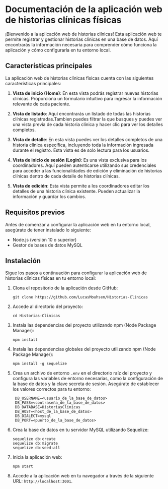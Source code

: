 # Documentación de la aplicación web de historias clínicas físicas

¡Bienvenido a la aplicación web de historias clínicas! Esta aplicación web te permite registrar y gestionar historias clínicas en una base de datos. Aquí encontrarás la información necesaria para comprender cómo funciona la aplicación y cómo configurarla en tu entorno local.

## Características principales

La aplicación web de historias clínicas físicas cuenta con las siguientes características principales:

1. **Vista de inicio (Home)**: En esta vista podrás registrar nuevas historias clínicas. Proporciona un formulario intuitivo para ingresar la información relevante de cada paciente.

2. **Vista de listado**: Aquí encontrarás un listado de todas las historias clínicas registradas.Tambien puedes filtrar la que busques y puedes ver una vista previa de cada historia clínica y hacer clic para ver los detalles completos.

3. **Vista de detalle**: En esta vista puedes ver los detalles completos de una historia clínica específica, incluyendo toda la información ingresada durante el registro. Esta vista es de solo lectura para los usuarios.

4. **Vista de inicio de sesión (Login)**: Es una vista exclusiva para los coordinadores. Aquí pueden autenticarse utilizando sus credenciales para acceder a las funcionalidades de edición y eliminación de historias clínicas dentro de cada detalle de historias clínicas.

5. **Vista de edición**: Esta vista permite a los coordinadores editar los detalles de una historia clínica existente. Pueden actualizar la información y guardar los cambios.

## Requisitos previos

Antes de comenzar a configurar la aplicación web en tu entorno local, asegúrate de tener instalado lo siguiente:

- Node.js (versión 10 o superior)
- Gestor de bases de datos MySQL

## Instalación

Sigue los pasos a continuación para configurar la aplicación web de historias clínicas físicas en tu entorno local:

1. Clona el repositorio de la aplicación desde GitHub:

   ```
   git clone https://github.com/LucasMouhsen/Historias-Clinicas
   ```

2. Accede al directorio del proyecto:

   ```
   cd Historias-Clinicas
   ```

3. Instala las dependencias del proyecto utilizando npm (Node Package Manager):

   ```
   npm install
   ```
4. Instala las dependencias globales del proyecto utilizando npm (Node Package Manager):

   ```
   npm install -g sequelize
   ```

5. Crea un archivo de entorno `.env` en el directorio raíz del proyecto y configura las variables de entorno necesarias, como la configuración de la base de datos y la clave secreta de sesión. Asegúrate de establecer los valores correctos para tu entorno:

   ```
    DB_USERNAME=<usuario_de_la_base_de_datos>
    DB_PASS=<contraseña_de_la_base_de_datos>
    DB_DATABASE=HistoriasClinicas
    DB_HOST=<host_de_la_base_de_datos>
    DB_DIALECT=mysql
    DB_PORT=<puerto_de_la_base_de_datos>
   ```

6. Crea la base de datos en tu servidor MySQL utilizando Sequelize:
 
    ```
    sequelize db:create
    sequelize db:migrate
    sequelize db:seed:all
    ```
7. Inicia la aplicación web:

   ```
   npm start
   ```

8. Accede a la aplicación web en tu navegador a través de la siguiente URL: `http://localhost:3001`.
